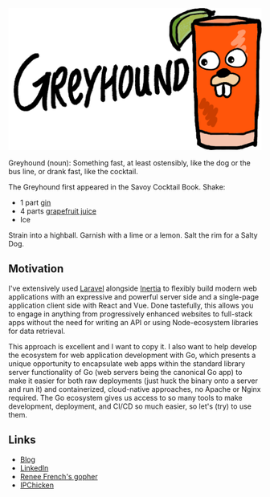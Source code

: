 ![Gopher Greyhound, see link on Renee French](./logo.png)

Greyhound (noun): Something fast, at least ostensibly, like the dog or the bus line, or drank fast, like the cocktail.

The Greyhound first appeared in the Savoy Cocktail Book. Shake:

- 1 part [gin](https://github.com/gin-gonic/gin)
- 4 parts [grapefruit juice](https://github.com/vuejs/)
- Ice

Strain into a highball. Garnish with a lime or a lemon. Salt the rim for a Salty Dog.

## Motivation

I've extensively used [Laravel](https://github.com/laravel/laravel) alongside [Inertia](https://github.com/inertiajs/inertia) to flexibly build modern web applications with
an expressive and powerful server side and a single-page application client side with React and Vue. Done tastefully, this allows you to engage in anything from progressively enhanced
websites to full-stack apps without the need for writing an API or using Node-ecosystem libraries for data retrieval.

This approach is excellent and I want to copy it. I also want to help develop the ecosystem for web application development with Go, which presents a unique opportunity to encapsulate
web apps within the standard library server functionality of Go (web servers being the canonical Go app) to make it easier for both raw deployments (just huck the binary onto a server
and run it) and containerized, cloud-native approaches, no Apache or Nginx required. The Go ecosystem gives us access to so many tools to make development, deployment, and CI/CD so much
easier, so let's (try) to use them.

## Links

- [Blog](https://kylemetscher.com)
- [LinkedIn](https://www.linkedin.com/in/c0w80yd4n)
- [Renee French's gopher](https://go.dev/blog/gopher)
- [IPChicken](https://ipchicken.com)
